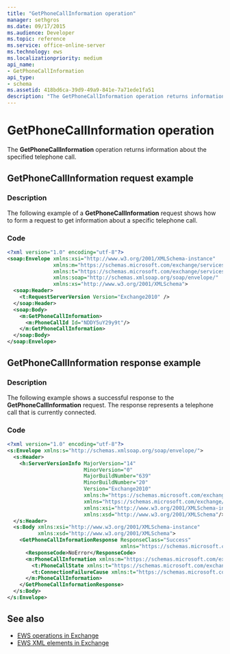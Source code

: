 ```yaml
---
title: "GetPhoneCallInformation operation"
manager: sethgros
ms.date: 09/17/2015
ms.audience: Developer
ms.topic: reference
ms.service: office-online-server
ms.technology: ews
ms.localizationpriority: medium
api_name:
- GetPhoneCallInformation
api_type:
- schema
ms.assetid: 418bd6ca-39d9-49a9-841e-7a71ede1fa51
description: "The GetPhoneCallInformation operation returns information about the specified telephone call."
---
```


# GetPhoneCallInformation operation

The **GetPhoneCallInformation** operation returns information about the specified telephone call. 
  
## GetPhoneCallInformation request example

### Description

The following example of a **GetPhoneCallInformation** request shows how to form a request to get information about a specific telephone call. 
  
### Code

```xml
<?xml version="1.0" encoding="utf-8"?>
<soap:Envelope xmlns:xsi="http://www.w3.org/2001/XMLSchema-instance"
               xmlns:m="https://schemas.microsoft.com/exchange/services/2006/messages"
               xmlns:t="https://schemas.microsoft.com/exchange/services/2006/types"
               xmlns:soap="http://schemas.xmlsoap.org/soap/envelope/"
               xmlns:xs="http://www.w3.org/2001/XMLSchema">
  <soap:Header>
    <t:RequestServerVersion Version="Exchange2010" />
  </soap:Header>
  <soap:Body>
    <m:GetPhoneCallInformation>
      <m:PhoneCallId Id="NDDY5uY29y9t"/>
    </m:GetPhoneCallInformation>
  </soap:Body>
</soap:Envelope>
```

## GetPhoneCallInformation response example

### Description

The following example shows a successful response to the **GetPhoneCallInformation** request. The response represents a telephone call that is currently connected. 
  
### Code

```xml
<?xml version="1.0" encoding="utf-8"?>
<s:Envelope xmlns:s="http://schemas.xmlsoap.org/soap/envelope/">
  <s:Header>
    <h:ServerVersionInfo MajorVersion="14" 
                         MinorVersion="0" 
                         MajorBuildNumber="639" 
                         MinorBuildNumber="20" 
                         Version="Exchange2010" 
                         xmlns:h="https://schemas.microsoft.com/exchange/services/2006/types" 
                         xmlns="https://schemas.microsoft.com/exchange/services/2006/types" 
                         xmlns:xsi="http://www.w3.org/2001/XMLSchema-instance" 
                         xmlns:xsd="http://www.w3.org/2001/XMLSchema"/>
  </s:Header>
  <s:Body xmlns:xsi="http://www.w3.org/2001/XMLSchema-instance" 
          xmlns:xsd="http://www.w3.org/2001/XMLSchema">
    <GetPhoneCallInformationResponse ResponseClass="Success" 
                                     xmlns="https://schemas.microsoft.com/exchange/services/2006/messages">
      <ResponseCode>NoError</ResponseCode>
      <m:PhoneCallInformation xmlns:m="https://schemas.microsoft.com/exchange/services/2006/messages">
        <t:PhoneCallState xmlns:t="https://schemas.microsoft.com/exchange/services/2006/types">Connected</t:PhoneCallState>
        <t:ConnectionFailureCause xmlns:t="https://schemas.microsoft.com/exchange/services/2006/types">None</t:ConnectionFailureCause>
      </m:PhoneCallInformation>
    </GetPhoneCallInformationResponse>
  </s:Body>
</s:Envelope>
```

## See also

- [EWS operations in Exchange](ews-operations-in-exchange.md)
- [EWS XML elements in Exchange](ews-xml-elements-in-exchange.md)

